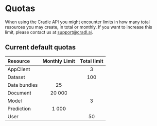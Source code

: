 # Quotas

When using the Cradle API you might encounter limits in how many total resources you may create, in total or monthly. If you want to increase this limit, please contact us at [support@cradl.ai](mailto:support@lucidtech.ai).

## Current default quotas

| Resource | Monthly Limit | Total limit |
| :--- | :---: | :---: |
| AppClient |  | 3 |
| Dataset |  | 100 |
| Data bundles | 25 |  |
| Document | 20 000 |  |
| Model |  | 3 |
| Prediction | 1 000 |  |
| User |  | 50 |

